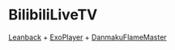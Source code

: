 # BilibiliLiveTV
[Leanback](https://developer.android.google.cn/training/tv/start/start#tv-libraries) + [ExoPlayer](https://github.com/google/ExoPlayer) + [DanmakuFlameMaster](https://github.com/bilibili/DanmakuFlameMaster)
